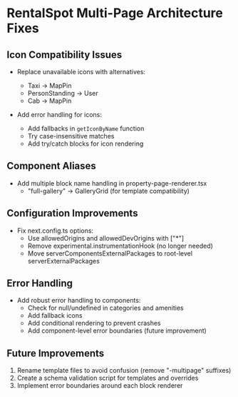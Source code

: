 # RentalSpot Multi-Page Architecture Fixes

## Icon Compatibility Issues

- Replace unavailable icons with alternatives:
  - Taxi → MapPin
  - PersonStanding → User
  - Cab → MapPin

- Add error handling for icons:
  - Add fallbacks in `getIconByName` function
  - Try case-insensitive matches
  - Add try/catch blocks for icon rendering

## Component Aliases

- Add multiple block name handling in property-page-renderer.tsx
  - "full-gallery" → GalleryGrid (for template compatibility)

## Configuration Improvements

- Fix next.config.ts options:
  - Use allowedOrigins and allowedDevOrigins with ["*"]
  - Remove experimental.instrumentationHook (no longer needed)
  - Move serverComponentsExternalPackages to root-level serverExternalPackages

## Error Handling

- Add robust error handling to components:
  - Check for null/undefined in categories and amenities
  - Add fallback icons
  - Add conditional rendering to prevent crashes
  - Add component-level error boundaries (future improvement)

## Future Improvements

1. Rename template files to avoid confusion (remove "-multipage" suffixes)
2. Create a schema validation script for templates and overrides
3. Implement error boundaries around each block renderer